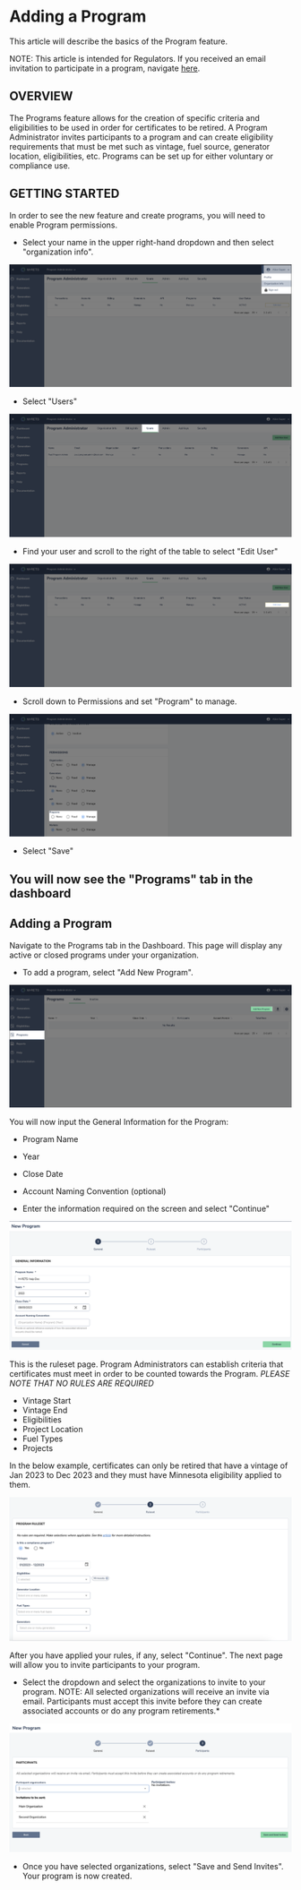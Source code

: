 Adding a Program
================

This article will describe the basics of the Program feature. 

NOTE: This article is intended for Regulators. If you received an email invitation to participate in a program, navigate [here](https://mrets.github.io/Help/program_participating_programs).

OVERVIEW
--------

The Programs feature allows for the creation of specific criteria and eligibilities to be used in order for certificates to be retired. A Program Administrator invites participants to a program and can create eligibility requirements that must be met such as vintage, fuel source, generator location, eligibilities, etc. Programs can be set up for either voluntary or compliance use. 

GETTING STARTED
---------------

In order to see the new feature and create programs, you will need to enable Program permissions. 

-   Select your name in the upper right-hand dropdown and then select "organization info". 

![](https://github.com/markmrets/photos/blob/master/program%20admin%201.png?raw=true)

-   Select "Users"

![](https://github.com/markmrets/photos/blob/master/program%20admin%202%20.png?raw=true)

-   Find your user and scroll to the right of the table to select "Edit User"

![](https://github.com/markmrets/photos/blob/master/program%20admin%203%20.png?raw=true)

-   Scroll down to Permissions and set "Program" to manage. 

![](https://github.com/markmrets/photos/blob/master/Program%20Admin%204%20.png?raw=true)

-   Select "Save"

You will now see the "Programs" tab in the dashboard
--------------------------------------------

Adding a Program
----------------

Navigate to the Programs tab in the Dashboard. This page will display any active or closed programs under your organization. 

-   To add a program, select "Add New Program".

![](https://github.com/markmrets/photos/blob/master/program%20admin%205.png?raw=true)

You will now input the General Information for the Program:
-   Program Name
-   Year
-   Close Date
-   Account Naming Convention (optional)

-   Enter the information required on the screen and select "Continue"

![](https://github.com/markmrets/photos/blob/master/Program%20admin%206%20.png?raw=true)

This is the ruleset page. Program Administrators can establish criteria that certificates must meet in order to be counted towards the Program. *PLEASE NOTE THAT NO RULES ARE REQUIRED*

-   Vintage Start
-   Vintage End
-   Eligibilities
-   Project Location
-   Fuel Types
-   Projects

In the below example, certificates can only be retired that have a vintage of Jan 2023 to Dec 2023 and they must have Minnesota eligibility applied to them. 

![](https://github.com/markmrets/photos/blob/master/Program%20Admin%208.png?raw=true)


After you have applied your rules, if any, select "Continue". The next page will allow you to invite participants to your  program. 

-   Select the dropdown and select the organizations to invite to your program.  NOTE: All selected organizations will receive an invite via email. Participants must accept this invite before they can create associated accounts or do any program retirements.*

![](https://github.com/markmrets/photos/blob/master/program%20admin%209.png?raw=true)

-   Once you have selected organizations, select "Save and Send Invites". Your program is now created. 


